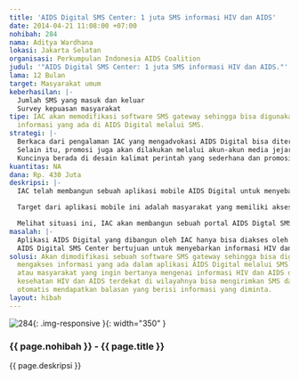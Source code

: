 ```yaml
---
title: 'AIDS Digital SMS Center: 1 juta SMS informasi HIV dan AIDS'
date: 2014-04-21 11:08:00 +07:00
nohibah: 284
nama: Aditya Wardhana
lokasi: Jakarta Selatan
organisasi: Perkumpulan Indonesia AIDS Coalition
judul: '"AIDS Digital SMS Center: 1 juta SMS informasi HIV dan AIDS."'
lama: 12 Bulan
target: Masyarakat umum
keberhasilan: |-
  Jumlah SMS yang masuk dan keluar
  Survey kepuasan masyarakat
tipe: IAC akan memodifikasi software SMS gateway sehingga bisa digunakan untuk mengakses
  informasi yang ada di AIDS Digital melalui SMS.
strategi: |-
  Berkaca dari pengalaman IAC yang mengadvokasi AIDS Digital bisa diterima sebagai program nasional, AIDS Digital SMS Center juga akan diadvokasikan kepada kementerian kesehatan untuk turut menjadi bagian dari program nasional sehingga kementerian kesehatan dan jajarannya bisa turut mempromosikan SMS center ini.
  Selain itu, promosi juga akan dilakukan melalui akun-akun media jejaring sosial yang dimiliki IAC seperti @ODHABerhakSehat. Media promosi juga akan dibuat untuk mempromosikan AIDS Digital SMS Center ini.
  Kuncinya berada di desain kalimat perintah yang sederhana dan promosi. Di awal project, akan dirancang kalimat-kalimat perintah yang sederhana sehingga memudahkan dalam mengakses informasi ini. Promosi juga akan memegang peranan kunci dalam optimalisasi penggunaan sistem ini.
kuantitas: NA
dana: Rp. 430 Juta
deskripsi: |-
  IAC telah membangun sebuah aplikasi mobile AIDS Digital untuk menyebarkan informasi terkait HIV dan AIDS. Lahirnya aplikasi mobile ini didasari bahwa pengetahuan komprehensif di masyarakat terkait HIV dan AIDS masih rendah. Pengetahuan komprehensif sangat diperlukan untuk melindungi diri dari infeksi HIV, menjaga kesehatan diri jika terinfeksi HIV serta tidak melakukan perbuatan yang memberi stigma dan diskriminasi pada orang yang terinfeksi HIV.

  Target dari aplikasi mobile ini adalah masyarakat yang memiliki akses terhadap internet khususnya kelompok muda. Berdasarkan data yang dirilis BPS, ada 71 juta pengguna internet di Indonesia dan penetrasinya terus meningkat. Namun harus disadari bahwa belum semua masyarakat Indonesia memiliki akses terhadap internet khususnya mereka yang berdomisili di daerah pedesaan dan lokasi terpencil. Disisi lain, penggunaan telpon selular terus meningkat tajam. Diperkirakan ada 290 juta pelanggan telpon selular menginggat bahwa banyak orang yang memiliki telpon lebih dari satu unit.

  Melihat situasi ini, IAC akan membangun sebuah portal AIDS Digtal SMS Center yang berguna menghubungkan informasi yang sudah ada di dalam aplikasi AIDS Digital menjadi bisa diakses dengan menggunakan telpon seluler dengan menggunakan SMS. Melalui SMS Center yang berbasis software SMS gateway ini, informasi HIV dan AIDS akan disebarkan dan masyarakat juga bisa bertanya informasi HIV dan AIDS serta lokasi layanan kesehatan HIV dan AIDS yang ada di sekitar mereka.
masalah: |-
  Aplikasi AIDS Digital yang dibangun oleh IAC hanya bisa diakses oleh masyarakat yang memiliki akses ke Internet. Dikarenakan mayoritas penduduk Indonesia masih belum mempunyai akses ke Internet maka diperlukan sebuah penghubung antara informasi yang ada di dalam aplikasi ini dengan telpon selular.
  AIDS Digital SMS Center bertujuan untuk menyebarkan informasi HIV dan AIDS melalui SMS kepada masyarakat.
solusi: Akan dimodifikasi sebuah software SMS gateway sehingga bisa digunakan untuk
  mengakses informasi yang ada dalam aplikasi AIDS Digital melalui SMS. Komunitas
  atau masyarakat yang ingin bertanya mengenai informasi HIV dan AIDS dan layanan
  kesehatan HIV dan AIDS terdekat di wilayahnya bisa mengirimkan SMS dan akan secara
  otomatis mendapatkan balasan yang berisi informasi yang diminta.
layout: hibah
---
```


![284](/static/img/hibahcms/284.png){: .img-responsive }{: width="350" }

### {{ page.nohibah }} - {{ page.title }}

{{ page.deskripsi }}
